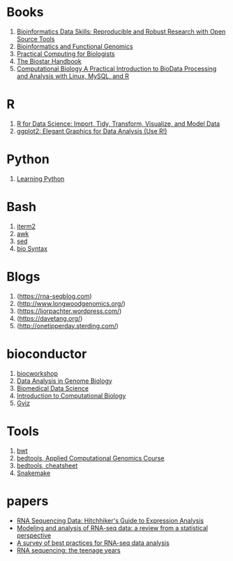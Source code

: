 # Books
1. [Bioinformatics Data Skills: Reproducible and Robust Research with Open Source Tools](https://www.amazon.com/Bioinformatics-Data-Skills-Reproducible-Research/dp/1449367372)
2. [Bioinformatics and Functional Genomics](https://www.amazon.com/Bioinformatics-Functional-Genomics-Jonathan-Pevsner-ebook/dp/B0144NZ2EC)
3. [Practical Computing for Biologists](https://www.amazon.com/Practical-Computing-Biologists-Steven-Haddock/dp/0878933913)
4. [The Biostar Handbook](https://www.biostarhandbook.com/)
5. [Computational Biology A Practical Introduction to BioData Processing and Analysis with Linux, MySQL, and R](https://www.springer.com/gp/book/9783642347481)

# R
1. [R for Data Science: Import, Tidy, Transform, Visualize, and Model Data](https://www.amazon.com/Data-Science-Transform-Visualize-Model/dp/1491910399)
2. [ggplot2: Elegant Graphics for Data Analysis (Use R!)](https://www.amazon.com/ggplot2-Elegant-Graphics-Data-Analysis/dp/0387981403)

# Python
1. [Learning Python](https://www.amazon.com/Learning-Python-5th-Mark-Lutz/dp/1449355730)

# Bash
1. [iterm2](https://www.iterm2.com/)
2. [awk](https://vds-admin.ru/sed-and-awk-101-hacks)
3. [sed](https://vds-admin.ru/sed-and-awk-101-hacks)
4. [bio Syntax](https://biosyntax.org/)

# Blogs
1. (https://rna-seqblog.com)
2. (http://www.longwoodgenomics.org/)
3. (https://liorpachter.wordpress.com/)
4. (https://davetang.org/)
5. (http://onetipperday.sterding.com/)

# bioconductor
1. [biocworkshop](http://biocworkshops2019.bioconductor.org.s3-website-us-east-1.amazonaws.com/)
2. [Data Analysis in Genome Biology](http://girke.bioinformatics.ucr.edu/GEN242/index.html)
3. [Biomedical Data Science](https://genomicsclass.github.io/book/)
4. [Introduction to Computational Biology](https://biodatascience.github.io/compbio/)
5. [Gviz](https://www.bioconductor.org/packages/devel/bioc/vignettes/Gviz/inst/doc/Gviz.html)

# Tools
1. [bwt](https://www.youtube.com/watch?v=4n7NPk5lwbI)
2. [bedtools, Applied Computational Genomics Course](https://github.com/quinlan-lab/applied-computational-genomics#course-lecture-slides)
3. [bedtools, cheatsheet](https://gist.github.com/ilevantis/6d6ecf8718a5803acff736c2dffc933e)
4. [Snakemake](https://github.com/snakemake-workflows/docs)

# papers
- [RNA Sequencing Data: Hitchhiker's Guide to Expression Analysis](https://www.annualreviews.org/doi/full/10.1146/annurev-biodatasci-072018-021255)
- [Modeling and analysis of RNA-seq data: a review from a statistical perspective](https://link.springer.com/article/10.1007/s40484-018-0144-7)
- [A survey of best practices for RNA-seq data analysis](https://genomebiology.biomedcentral.com/articles/10.1186/s13059-016-0881-8)
- [RNA sequencing: the teenage years](https://www.nature.com/articles/s41576-019-0150-2)
